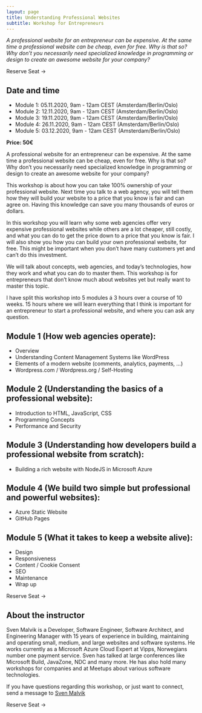 ```yaml
---
layout: page
title: Understanding Professional Websites
subtitle: Workshop for Entrepreneurs
---
```


*A professional website for an entrepreneur can be expensive. At the same time a professional website can be cheap, even for free. Why is that so? Why don’t you necessarily need specialized knowledge in programming or design to create an awesome website for your company?*

<div class="btn-action">
    <div><a id="order1" class="link-action">Reserve Seat -></a></div>
    <div id="error-message1"></div>
</div>

## Date and time
- Module 1: 05.11.2020, 9am - 12am CEST (Amsterdam/Berlin/Oslo)
- Module 2: 12.11.2020, 9am - 12am CEST (Amsterdam/Berlin/Oslo)
- Module 3: 19.11.2020, 9am - 12am CEST (Amsterdam/Berlin/Oslo)
- Module 4: 26.11.2020, 9am - 12am CEST (Amsterdam/Berlin/Oslo)
- Module 5: 03.12.2020, 9am - 12am CEST (Amsterdam/Berlin/Oslo)

**Price: 50€**

A professional website for an entrepreneur can be expensive. At the same time a professional website can be cheap, even for free. Why is that so? Why don’t you necessarily need specialized knowledge in programming or design to create an awesome website for your company?

This workshop is about how you can take 100% ownership of your professional website. Next time you talk to a web agency, you will tell them how they will build your website to a price that you know is fair and can agree on. Having this knowledge can save you many thousands of euros or dollars.

In this workshop you will learn why some web agencies offer very expensive professional websites while others are a lot cheaper, still costly, and what you can do to get the price down to a price that you know is fair. I will also show you how you can build your own professional website, for free. This might be important when you don’t have many customers yet and can’t do this investment.

We will talk about concepts, web agencies, and today’s technologies, how they work and what you can do to master them. This workshop is for entrepreneurs that don’t know much about websites yet but really want to master this topic.

I have split this workshop into 5 modules á 3 hours over a course of 10 weeks. 15 hours where we will learn everything that I think is important for an entrepreneur to start a professional website, and where you can ask any question.

## Module 1 (How web agencies operate): 
- Overview
- Understanding Content Management Systems like WordPress
- Elements of a modern website (comments, analytics, payments, …)
- Wordpress.com / Wordpress.org / Self-Hosting

## Module 2 (Understanding the basics of a professional website):
- Introduction to HTML, JavaScript, CSS
- Programming Concepts
- Performance and Security

## Module 3 (Understanding how developers build a professional website from scratch):
- Building a rich website with NodeJS in Microsoft Azure

## Module 4 (We build two simple but professional and powerful websites):
- Azure Static Website
- GitHub Pages

## Module 5 (What it takes to keep a website alive):
- Design
- Responsiveness 
- Content / Cookie Consent
- SEO
- Maintenance
- Wrap up

<div class="btn-action">
    <div><a id="order2" class="link-action">Reserve Seat -></a></div>
    <div id="error-message2"></div>
</div>

## About the instructor
Sven Malvik is a Developer, Software Engineer, Software Architect, and Engineering Manager with 15 years of experience in building, maintaining and operating small, medium, and large websites and software systems.
He works currently as a Microsoft Azure Cloud Expert at Vipps, Norwegians number one payment service. Sven has talked at large conferences like Microsoft Build, JavaZone, NDC and many more. He has also hold many workshops for companies and at Meetups about various software technologies.

If you have questions regarding this workshop, or just want to connect, send a message to [Sven Malvik](https://www.linkedin.com/in/svenmalvik)

<div class="btn-action">
    <div><a id="order3" class="link-action">Reserve Seat -></a></div>
    <div id="error-message3"></div>
</div>

<script>
    var PUBLISHABLE_KEY = "pk_live_51GzhkJBdwAYDhgLkVSdDCucmD1dWeeQqQGElrYeLcPztDoj1JSNdGMbVcpzmiqnsDzEeyneqcMyfjJPNbQQCvMlx00veKZZaoh";
    var DOMAIN = window.location.origin;
    var PRICE_ID = "price_1HUIIQBdwAYDhgLkbgaQberh";
    var stripe = Stripe(PUBLISHABLE_KEY);

    for (i = 1; i <= 1; i++) {
        var handleResult = function(result) {
        if (result.error) {
            var displayError = document.getElementById("error-message" + i);
            displayError.textContent = result.error.message;
        }
        };
        var order = document.getElementById("order" + i);
        order.addEventListener("click", function() {
        stripe
            .redirectToCheckout({
            mode: 'payment',
            lineItems: [{ price: PRICE_ID, quantity: 1 }],
            successUrl:
                DOMAIN + "/success.html?session_id={CHECKOUT_SESSION_ID}",
            cancelUrl: DOMAIN + "/canceled.html"
            })
            .then(handleResult);
        });
    }
    </script>